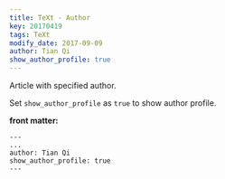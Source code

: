 ```yaml
---
title: TeXt - Author
key: 20170419
tags: TeXt
modify_date: 2017-09-09
author: Tian Qi
show_author_profile: true
---
```


Article with specified author.

<!--more-->

Set `show_author_profile` as `true` to show author profile.

**front matter:**

    ---
    ...
    author: Tian Qi
    show_author_profile: true
    ---
